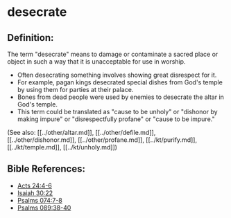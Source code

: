 # desecrate #

## Definition: ##

The term "desecrate" means to damage or contaminate a sacred place or object in such a way that it is unacceptable for use in worship.

* Often desecrating something involves showing great disrespect for it.
* For example, pagan kings desecrated special dishes from God's temple by using them for parties at their palace.
* Bones from dead people were used by enemies to desecrate the altar in God's temple.
* This term could be translated as "cause to be unholy" or "dishonor by making impure" or "disrespectfully profane" or "cause to be impure."

(See also: [[../other/altar.md]], [[../other/defile.md]], [[../other/dishonor.md]], [[../other/profane.md]], [[../kt/purify.md]], [[../kt/temple.md]], [[../kt/unholy.md]])

## Bible References: ##

* [Acts 24:4-6](en/tn/act/help/24/04)
* [Isaiah 30:22](en/tn/isa/help/30/22)
* [Psalms 074:7-8](en/tn/psa/help/74/07)
* [Psalms 089:38-40](en/tn/psa/help/89/38)